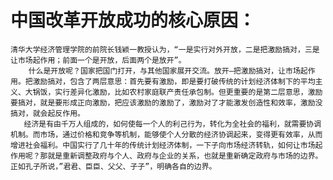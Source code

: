 
# 中国改革开放成功的核心原因：
    清华大学经济管理学院的前院长钱颖一教授认为，“一是实行对外开放，二是把激励搞对，三是让市场起作用；前面一个是开放，后面两个是放开”。
        什么是开放呢？国家把国门打开，与其他国家展开交流。放开—把激励搞对，让市场起作用。把激励搞对，包含了两层意思：首先要有激励，即是要打破传统的计划经济体制下的平均主义、大锅饭，实行差异化激励，比如农村家庭联产责任承包制。但更重要的是第二层意思，激励要搞对，就是要形成正向激励，把应该激励的激励了，激励对了才能激发创造性和效率，激励没搞对，就会起反作用。
       经济是有由千万人组成的，如何使每一个人的利己行为，转化为全社会的福利，就需要协调机制。而市场，通过价格和竞争等机制，能够使个人分散的经济协调起来，变得更有效率，从而增进社会福利。中国实行了几十年的传统计划经济体制，一下子向市场经济转轨，如何让市场起作用呢？那就是重新调整政府与个人、政府与企业的关系，也就是重新确定政府与市场的边界。正如孔子所说，”君君、臣臣、父父、子子”，明确各自的边界。